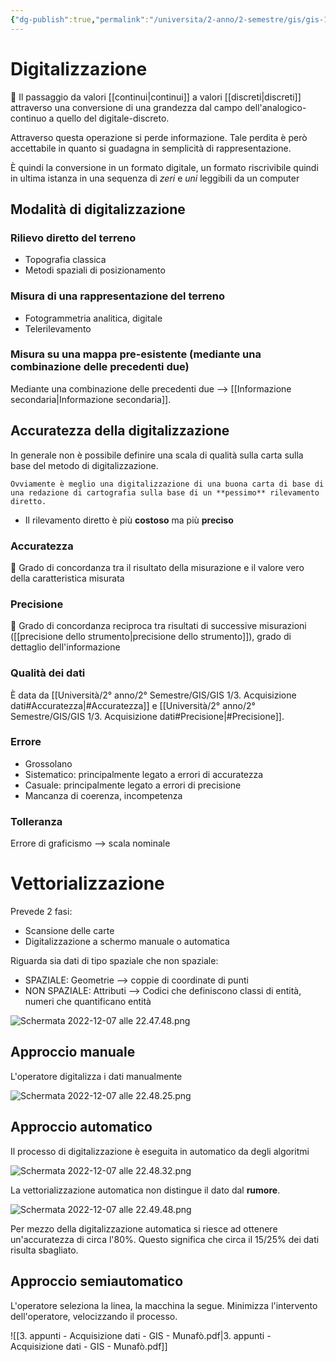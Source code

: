 ```yaml
---
{"dg-publish":true,"permalink":"/universita/2-anno/2-semestre/gis/gis-1/3-acquisizione-dati/"}
---
```




# Digitalizzazione

🧿 Il passaggio da valori [[continui\|continui]] a valori [[discreti\|discreti]] attraverso una conversione di una grandezza dal campo dell'analogico-continuo a quello del digitale-discreto.

Attraverso questa operazione si perde informazione. Tale perdita è però accettabile in quanto si guadagna in semplicità di rappresentazione.

È quindi la conversione in un formato digitale, un formato riscrivibile quindi in ultima istanza in una sequenza di *zeri* e *uni* leggibili da un computer

## Modalità di digitalizzazione
### Rilievo diretto del terreno

- Topografia classica
- Metodi spaziali di posizionamento

### Misura di una rappresentazione del terreno

- Fotogrammetria analitica, digitale
- Telerilevamento

### Misura su una mappa pre-esistente (mediante una combinazione delle precedenti due)

Mediante una combinazione delle precedenti due --> [[Informazione secondaria\|Informazione secondaria]].

## Accuratezza della digitalizzazione

In generale non è possibile definire una scala di qualità sulla carta sulla base del metodo di digitalizzazione.

```ad-tip
Ovviamente è meglio una digitalizzazione di una buona carta di base di una redazione di cartografia sulla base di un **pessimo** rilevamento diretto.
```

- Il rilevamento diretto è più **costoso** ma più **preciso**

### Accuratezza

🧿 Grado di concordanza tra il risultato della misurazione e il valore vero della caratteristica misurata

### Precisione

🧿 Grado di concordanza reciproca tra risultati di successive misurazioni ([[precisione dello strumento\|precisione dello strumento]]), grado di dettaglio dell'informazione

### Qualità dei dati

È data da [[Università/2° anno/2° Semestre/GIS/GIS 1/3. Acquisizione dati#Accuratezza\|#Accuratezza]] e [[Università/2° anno/2° Semestre/GIS/GIS 1/3. Acquisizione dati#Precisione\|#Precisione]].

### Errore

- Grossolano
- Sistematico: principalmente legato a errori di accuratezza
- Casuale: principalmente legato a errori di precisione
- Mancanza di coerenza, incompetenza

### Tolleranza

Errore di graficismo --> scala nominale



# Vettorializzazione

Prevede 2 fasi:
- Scansione delle carte
- Digitalizzazione a schermo manuale o automatica

Riguarda sia dati di tipo spaziale che non spaziale:
- SPAZIALE: Geometrie --> coppie di coordinate di punti
- NON SPAZIALE: Attributi --> Codici che definiscono classi di entità, numeri che quantificano entità

![Schermata 2022-12-07 alle 22.47.48.png](/img/user/Universit%C3%A0/2%C2%B0%20anno/2%C2%B0%20Semestre/GIS/GIS%201/allegati%201/Schermata%202022-12-07%20alle%2022.47.48.png)

## Approccio manuale

L'operatore digitalizza i dati manualmente

![Schermata 2022-12-07 alle 22.48.25.png](/img/user/Universit%C3%A0/2%C2%B0%20anno/2%C2%B0%20Semestre/GIS/GIS%201/allegati%201/Schermata%202022-12-07%20alle%2022.48.25.png)

## Approccio automatico

Il processo di digitalizzazione è eseguita in automatico da degli algoritmi

![Schermata 2022-12-07 alle 22.48.32.png](/img/user/Universit%C3%A0/2%C2%B0%20anno/2%C2%B0%20Semestre/GIS/GIS%201/allegati%201/Schermata%202022-12-07%20alle%2022.48.32.png)

La vettorializzazione automatica non distingue il dato dal **rumore**.

![Schermata 2022-12-07 alle 22.49.48.png](/img/user/Universit%C3%A0/2%C2%B0%20anno/2%C2%B0%20Semestre/GIS/GIS%201/allegati%201/Schermata%202022-12-07%20alle%2022.49.48.png)

Per mezzo della digitalizzazione automatica si riesce ad ottenere un'accuratezza di circa l'$80\%$. Questo significa che circa il $15/25\%$ dei dati risulta sbagliato.

## Approccio semiautomatico

L'operatore seleziona la linea, la macchina la segue. Minimizza l'intervento dell'operatore, velocizzando il processo.

![[3. appunti -  Acquisizione dati - GIS - Munafò.pdf\|3. appunti -  Acquisizione dati - GIS - Munafò.pdf]]